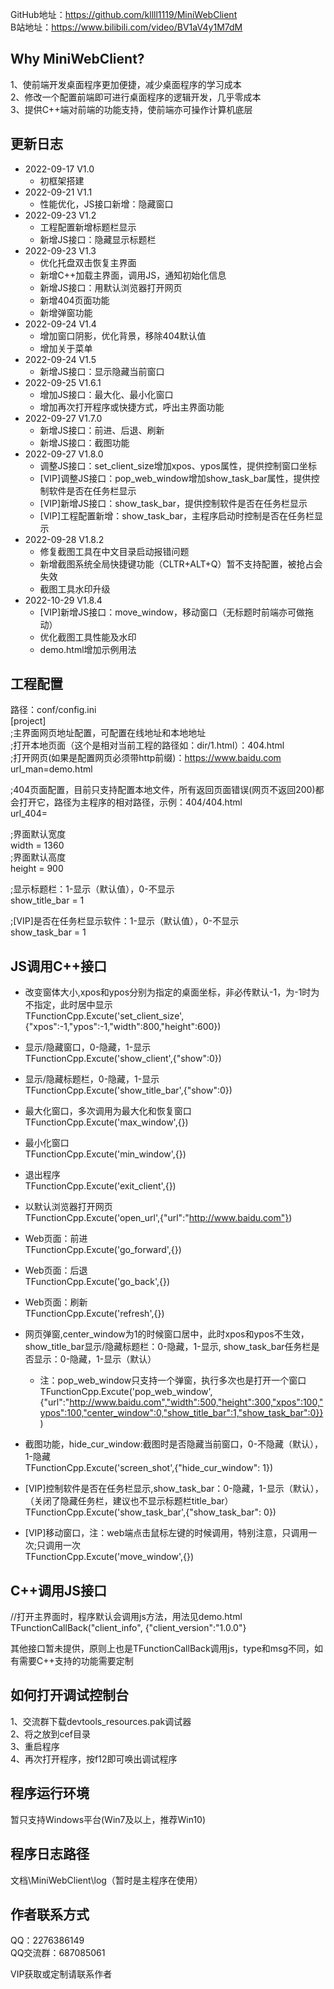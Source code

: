 GitHub地址：https://github.com/kllll1119/MiniWebClient  
B站地址：https://www.bilibili.com/video/BV1aV4y1M7dM  
  
## Why MiniWebClient?  
1、使前端开发桌面程序更加便捷，减少桌面程序的学习成本  
2、修改一个配置前端即可进行桌面程序的逻辑开发，几乎零成本  
3、提供C++端对前端的功能支持，使前端亦可操作计算机底层  

  
## 更新日志
* 2022-09-17 V1.0  
  * 初框架搭建  
* 2022-09-21 V1.1  
  * 性能优化，JS接口新增：隐藏窗口  
* 2022-09-23 V1.2  
  * 工程配置新增标题栏显示  
  * 新增JS接口：隐藏显示标题栏  		   
* 2022-09-23 V1.3  
  * 优化托盘双击恢复主界面  
  * 新增C++加载主界面，调用JS，通知初始化信息	
  * 新增JS接口：用默认浏览器打开网页  
  * 新增404页面功能  
  * 新增弹窗功能  
* 2022-09-24 V1.4  
  * 增加窗口阴影，优化背景，移除404默认值  
  * 增加关于菜单  		   
* 2022-09-24 V1.5  
  * 新增JS接口：显示隐藏当前窗口  
* 2022-09-25 V1.6.1  
  * 增加JS接口：最大化、最小化窗口  
  * 增加再次打开程序或快捷方式，呼出主界面功能  
* 2022-09-27 V1.7.0  
  * 新增JS接口：前进、后退、刷新  
  * 新增JS接口：截图功能  
* 2022-09-27 V1.8.0  
  * 调整JS接口：set_client_size增加xpos、ypos属性，提供控制窗口坐标  
  * [VIP]调整JS接口：pop_web_window增加show_task_bar属性，提供控制软件是否在任务栏显示  
  * [VIP]新增JS接口：show_task_bar，提供控制软件是否在任务栏显示  
  * [VIP]工程配置新增：show_task_bar，主程序启动时控制是否在任务栏显示  
* 2022-09-28 V1.8.2  
  * 修复截图工具在中文目录启动报错问题  
  * 新增截图系统全局快捷键功能（CLTR+ALT+Q）暂不支持配置，被抢占会失效  
  * 截图工具水印升级  
* 2022-10-29 V1.8.4  
  * [VIP]新增JS接口：move_window，移动窗口（无标题时前端亦可做拖动）  
  * 优化截图工具性能及水印  
  * demo.html增加示例用法

## 工程配置
路径：conf/config.ini  
[project]  
;主界面网页地址配置，可配置在线地址和本地地址    
;打开本地页面（这个是相对当前工程的路径如：dir/1.html）：404.html  
;打开网页(如果是配置网页必须带http前缀)：https://www.baidu.com  
url_man=demo.html  
  
;404页面配置，目前只支持配置本地文件，所有返回页面错误(网页不返回200)都会打开它，路径为主程序的相对路径，示例：404/404.html  
url_404=  
  
;界面默认宽度  
width = 1360  
;界面默认高度  
height = 900  
  
;显示标题栏：1-显示（默认值），0-不显示  
show_title_bar = 1  

;[VIP]是否在任务栏显示软件：1-显示（默认值），0-不显示  
show_task_bar = 1  

## JS调用C++接口
* 改变窗体大小,xpos和ypos分别为指定的桌面坐标，非必传默认-1，为-1时为不指定，此时居中显示  
TFunctionCpp.Excute('set_client_size',{"xpos":-1,"ypos":-1,"width":800,"height":600})  
  
* 显示/隐藏窗口，0-隐藏，1-显示  
TFunctionCpp.Excute('show_client',{"show":0})  
  
* 显示/隐藏标题栏，0-隐藏，1-显示  
TFunctionCpp.Excute('show_title_bar',{"show":0})  
  
* 最大化窗口，多次调用为最大化和恢复窗口  
TFunctionCpp.Excute('max_window',{})  
  
* 最小化窗口  
TFunctionCpp.Excute('min_window',{})  
  
* 退出程序  
TFunctionCpp.Excute('exit_client',{})  
  
* 以默认浏览器打开网页  
TFunctionCpp.Excute('open_url',{"url":"http://www.baidu.com"})  

* Web页面：前进  
TFunctionCpp.Excute('go_forward',{})  

* Web页面：后退  
TFunctionCpp.Excute('go_back',{})  

* Web页面：刷新  
TFunctionCpp.Excute('refresh',{})  
  
* 网页弹窗,center_window为1的时候窗口居中，此时xpos和ypos不生效，show_title_bar显示/隐藏标题栏：0-隐藏，1-显示, show_task_bar任务栏是否显示：0-隐藏，1-显示（默认）  
  * 注：pop_web_window只支持一个弹窗，执行多次也是打开一个窗口  
TFunctionCpp.Excute('pop_web_window',{"url":"http://www.baidu.com","width":500,"height":300,"xpos":100,"ypos":100,"center_window":0,"show_title_bar":1,"show_task_bar":0}}) 

* 截图功能，hide_cur_window:截图时是否隐藏当前窗口，0-不隐藏（默认），1-隐藏  
TFunctionCpp.Excute('screen_shot',{"hide_cur_window": 1})  

* [VIP]控制软件是否在任务栏显示,show_task_bar：0-隐藏，1-显示（默认），（关闭了隐藏任务栏，建议也不显示标题栏title_bar）
TFunctionCpp.Excute('show_task_bar',{"show_task_bar": 0})  

* [VIP]移动窗口，注：web端点击鼠标左键的时候调用，特别注意，只调用一次;只调用一次  
TFunctionCpp.Excute('move_window',{}) 
  
## C++调用JS接口
//打开主界面时，程序默认会调用js方法，用法见demo.html  
TFunctionCallBack("client_info", {"client_version":"1.0.0"}  

其他接口暂未提供，原则上也是TFunctionCallBack调用js，type和msg不同，如有需要C++支持的功能需要定制  

## 如何打开调试控制台
1、交流群下载devtools_resources.pak调试器  
2、将之放到cef目录  
3、重启程序  
4、再次打开程序，按f12即可唤出调试程序


## 程序运行环境
暂只支持Windows平台(Win7及以上，推荐Win10)

  
## 程序日志路径
文档\MiniWebClient\log（暂时是主程序在使用）  


## 作者联系方式
QQ：2276386149  
QQ交流群：687085061  

VIP获取或定制请联系作者  

